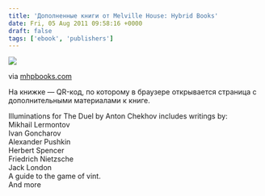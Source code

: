 ```yaml
---
title: 'Дополненные книги от Melville House: Hybrid Books'
date: Fri, 05 Aug 2011 09:58:16 +0000
draft: false
tags: ['ebook', 'publishers']
---
```


[![](https://lh5.googleusercontent.com/-4iwsQCWfY_M/TjsGJBiNgpI/AAAAAAAAAEc/tEuHMS7m_4Q/s640/Casanova-illumination-backad.jpg)](http://mhpbooks.com/aboutsub.php?id=613)

via [mhpbooks.com](http://mhpbooks.com/aboutsub.php?id=613)

На книжке — QR-код, по которому в браузере открывается страница с дополнительными материалами к книге.

Illuminations for The Duel by Anton Chekhov includes writings by:\
Mikhail Lermontov\
Ivan Goncharov\
Alexander Pushkin\
Herbert Spencer\
Friedrich Nietzsche\
Jack London\
A guide to the game of vint.\
And more